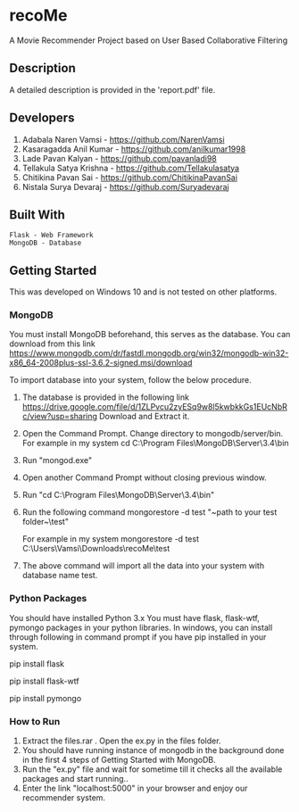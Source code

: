 # recoMe
A Movie Recommender Project based on User Based Collaborative Filtering

## Description
A detailed description is provided in the 'report.pdf' file.

## Developers

1) Adabala Naren Vamsi -	https://github.com/NarenVamsi
2) Kasaragadda Anil Kumar -  https://github.com/anilkumar1998
3) Lade Pavan Kalyan - https://github.com/pavanladi98
4) Tellakula Satya Krishna - https://github.com/Tellakulasatya
5) Chitikina Pavan Sai - https://github.com/ChitikinaPavanSai
6) Nistala Surya Devaraj - https://github.com/Suryadevaraj

## Built With
	Flask - Web Framework
	MongoDB - Database

## Getting Started

This was developed on Windows 10 and is not tested on other platforms.

### MongoDB

You must install MongoDB beforehand, this serves as the database. 
You can download from this link https://www.mongodb.com/dr/fastdl.mongodb.org/win32/mongodb-win32-x86_64-2008plus-ssl-3.6.2-signed.msi/download

To import database into your system, follow the below procedure.

1) The database is provided in the following link 
	https://drive.google.com/file/d/1ZLPvcu2zyESq9w8l5kwbkkGs1EUcNbRc/view?usp=sharing
 	Download and Extract it.
2) Open the Command Prompt. Change directory to mongodb/server/bin. For example in my system 
	cd C:\Program Files\MongoDB\Server\3.4\bin
3) Run "mongod.exe"
4) Open another Command Prompt without closing previous window.
5) Run "cd C:\Program Files\MongoDB\Server\3.4\bin"
6) Run the following command
	mongorestore -d test "~path to your test folder~\test"

	For example in my system
		mongorestore -d test C:\Users\Vamsi\Downloads\recoMe\test
7) The above command will import all the data into your system with database name test.


### Python Packages

You should have installed Python 3.x
You must have flask, flask-wtf, pymongo packages in your python libraries.
In windows, you can install through following in command prompt if you have pip installed in your system.

pip install flask

pip install flask-wtf

pip install pymongo

### How to Run

1) Extract the files.rar . Open the ex.py in the files folder.
2) You should have running instance of mongodb in the background done in the first 4 steps of Getting Started with MongoDB.
3) Run the "ex.py" file and wait for sometime till it checks all the available packages and start running.. 
2) Enter the link "localhost:5000" in your browser and enjoy our recommender system.

